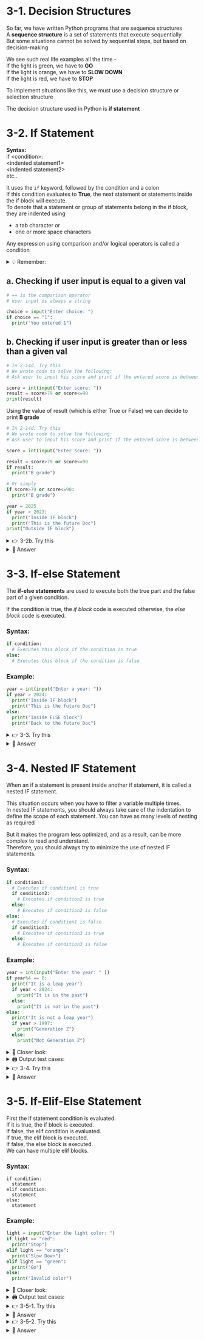 # 3-1. Decision Structures
So far, we have written Python programs that are sequence structures  
A **sequence structure** is a set of statements that execute sequentially    
But some situations cannot be solved by sequential steps, but based on decision-making    

We see such real life examples all the time -    
If the light is green, we have to **GO**  
If the light is orange, we have to **SLOW DOWN**  
If the light is red, we have to **STOP**  

To implement situations like this, we must use a decision structure or selection structure  

The decision structure used in Python is **if statement**

# 3-2. If Statement

**Syntax:**  
if \<condition>:  
\<indented statement1>  
\<indented statement2>  
etc..

It uses the `if` keyword, followed by the condition and a colon  
If this condition evaluates to **True**, the next statement or statements inside the if block will execute.    
To denote that a statement or group of statements belong in the if block, they are indented using
- a tab character or
- one or more space characters  

Any expression using comparison and/or logical operators is called a condition

<details>
  <summary>
    💡 Remember:
  </summary>
  We saw conditional and logical operators in 2-14c,d<br>  
  The expressions using these operators will evaluate to True or False
</details>

## a. Checking if user input is equal to a given val

```python
# == is the comparison operator
# user input is always a string

choice = input("Enter choice: ")
if choice == "1":
  print("You entered 1")
```

## b. Checking if user input is greater than or less than a given val


```python
# In 2-14d. Try this
# We wrote code to solve the following:
# Ask user to input his score and print if the entered score is between 79 and 90, not including 79

score = int(input("Enter score: "))
result = score>79 or score<=90
print(result)
```
Using the value of result (which is either True or False) we can decide to print **B grade**

```python
# In 2-14d. Try this
# We wrote code to solve the following:
# Ask user to input his score and print if the entered score is between 79 and 90, not including 79

score = int(input("Enter score: "))

result = score>79 or score<=90
if result:
  print("B grade")

# Or simply
if score>79 or score<=90:
  print("B grade")
```

```python
year = 2025
if year > 2023:
  print("Inside IF block")
  print("This is the future Doc")
print("Outside IF block")
```


<details>
  <summary>
    👉 3-2b. Try this
  </summary>
  Check if score is less than 60 and print F grade<br>
  score = 56<br>
</details>


<details>
  <summary>
    👀 Answer
  </summary>

  ```python
  if score < 60:
    print("F grade")
  ```
</details>

# 3-3. If-else Statement
The **if-else statements** are used to execute both the true part and the false part of a given condition.  

If the condition is true, the _if block_ code is executed otherwise, the _else block_ code is executed.

### Syntax:
```python
if condition:
  # Executes this block if the condition is true
else:
  # Executes this block if the condition is false
```

### Example:
```python
year = int(input("Enter a year: "))
if year > 2024:
  print("Inside IF block")
  print("This is the future Doc")
else:
  print("Inside ELSE block")
  print("Back to the future Doc")
```

<details>
  <summary>
    👉 3-3. Try this
  </summary>
  Accept user input for a score<br>
  Check if score is less than 60 and print Fail<br>
  otherwise, print Pass<br>
</details>


<details>
  <summary>
    👀 Answer
  </summary>

  ```python
  score = int(input("Enter score: "))
  if score < 60:
    print("Fail")<br>
  else:
    print("Pass")
  ```
</details>

# 3-4. Nested IF Statement
When an if a statement is present inside another if statement, it is called a nested IF statement.  

This situation occurs when you have to filter a variable multiple times.  
In nested IF statements, you should always take care of the indentation to define the scope of each statement. You can have as many levels of nesting as required  

But it makes the program less optimized, and as a result, can be more complex to read and understand.  
Therefore, you should always try to minimize the use of nested IF statements.

### Syntax:
```python
if condition1:
  # Executes if condition1 is true
  if condition2:
    # Executes if condition2 is true
  else:
    # Executes if condition2 is false
else:
  # Executes if condition1 is false
  if condition3:
    # Executes if condition3 is true
  else:
    # Executes if condition3 is false
```

### Example:

```python
year = int(input("Enter the year: " ))
if year%4 == 0:  
  print("It is a leap year")
  if year < 2024:
    print("It is in the past")
  else:
    print("It is not in the past")
else:
  print("It is not a leap year")
  if year > 1997:
    print("Generation Z")
  else:
    print("Not Generation Z")
```
<details>
  <summary>
    🔎 Closer look:
  </summary>
  The user input year is converted to integer<br>
  % is an operator that calculates the remainder when two numbers are divided<br>
  So, if we want to know whether the year is leap year, it must be divisible by 4<br>
  That means the remainder must be zero when divided by 4<br>
  We check if the year is a leap year<br>
  If that is True, then we check if the year is less than 2024<br>
  If that is True, the print statement displays It is in the past<br>
  Otherwise, the print statement displays It is not in the past<br>
  If it is not a leap year<br>
  We check if the year is later than 1997<br>
  If True, the print statement displays Generation Z<br>
  Otherwise, the print statement displays Not Generation Z
</details>

<details>
  <summary>
    🖨 Output test cases:
  </summary>
  When we enter the year 2000,<br>
  Because, it is a leap year and is earlier than 2024, the output will be:<br>
  It is a leap year<br>
  It is in the past<br><br>
  When we enter the year 2028,<br>
  Because, it is a leap year and is later than 2024, the output will be:<br>
  It is a leap year<br>
  It is not in the past<br><br>
  When we enter the year 2001,<br>
  Because, it is not a leap year and is later than 1997, the output will be:<br>
  It is not a leap year<br>
  Not Generation Z<br><br>
  When we enter the year 1995,<br>
  Because, it is not a leap year and is earlier than 1997, the output will be:<br>
  It is not a leap year<br>
  Generation Z<br><br>
</details>


<details>
  <summary>
    👉 3-4. Try this
  </summary>
  Accept user's input for a number<br>
  Check if the number is an even number<br>
  If yes, check if the number is divisible by 3<br>
  If yes, print The number is divisible by 6<br>
  Otherwise, print The number is not divisible by 6<br><br>
  But if the number is not an even number<br>
  Print Odd number
</details>


<details>
  <summary>
    👀 Answer
  </summary>

  ```python
    num = int(input("Enter the number: " ))
    if num % 2 == 0:  
      if num % 3 == 0:
        print("The number is divisble by 6")
      else:
      print("The number is not divisble by 6")
    else:
      print("Odd number")
```
</details>

# 3-5. If-Elif-Else Statement
First the if statement condition is evaluated.  
If it is true, the if block is executed.  
If false, the elif condition is evaluated.  
If true, the elif block is executed.  
If false, the else block is executed.  
We can have multiple elif blocks.

### Syntax:
```
if condition:
  statement
elif condition:
  statement
else:
  statement
```

### Example:

```python
light = input("Enter the light color: ")
if light == "red":
  print("Stop")
elif light == "orange":
  print("Slow Down")
elif light == "green":
  print("Go")
else:
  print("Invalid color")
```

<details>
  <summary>
    🔎 Closer look:
  </summary>
  We accept the user input for light color<br>
  We check if the color is red<br>
  If that is True, the control goes to the print statement that displays Stop<br>
  If not, the control jumps to the elif that checks if the color is orange<br>
  If that is True, the control goes to the print statement that displays Slow Down<br>
  If not, the control jumps to the elif that checks if the color is green<br>
  If that is True, the control goes to the print statement that displays Go<br>
  If not, the control jumps to the else block that has the print statement to display Invalid color
</details>

<details>
  <summary>
    🖨 Output test cases:
  </summary>
  When we enter red,<br>
  the output will be Stop<br><br>
  When we enter orange,<br>
  the output will be Slow Down<br><br>
  When we enter green,<br>
  the output will be Go<br><br>
  When we enter pink/blue,<br>
  the output will be Invalid color<br><br>
</details>


<details>
  <summary>
    👉 3-5-1. Try this
  </summary>
  
  - Accept user's input and store in a variable called choice  
  - If choice is 1, print You entered 1  
  - If choice is 2 print You entered 2  
  - If choice is 3 print You entered 3  
  - If choice is 4 print You entered 4  
  - If choice is 5 print You entered 5  
  - If anything else is entered, print Invalid Choice
</details>


<details>
  <summary>
    👀 Answer
  </summary>

```python
choice = input("Enter your choice: " )
if choice == "1":  
  print("Your entered 1")
elif choice == "2":  
  print("Your entered 2")
elif choice == "3":  
  print("Your entered 3")
elif choice == "4":  
  print("Your entered 4")
elif choice == "5":  
  print("Your entered 5")
else:
  print("Invalid Choice")
```
</details>


<details>
  <summary>
    👉 3-5-2. Try this
  </summary>
  Accept user's input for score<br>
  If score is between 90 and 100, print A grade<br>
  If score is between 80 and 89, print B grade<br>
  If score is between 70 and 79, print C grade<br>
  If score is between 60 and 69, print D grade<br>
  If score is between 60 and 0, print F grade<br>
  If score is none of the above, print Invalid Score<br>
</details>


<details>
  <summary>
    👀 Answer
  </summary>

  ```python
    score = int(input("Enter your score: " ))
    if score >= 90 and score <= 100:  
      print("A grade")
    elif score >= 80 and score <= 89:
      print("B grade")
    elif score >= 70 and score <= 79:
      print("C grade")
    elif score >= 60 and score <= 69:
      print("D grade")
    elif score >= 0 and score <= 59:
      print("F grade")
    else:<br>
      print("Invalid Score Entered")
  ```
</details>
